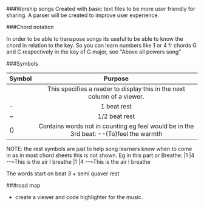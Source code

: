 ###Worship songs
Created with basic text files to be more user friendly for sharing.
A parser will be created to improve user experience.

###Chord notation

In order to be able to transpose songs its useful to be able to know the chord in relation to the key.
So you can learn numbers like 1 or 4  fr chords G and C respectively in the key of G major, see "Above all powers song"

###Symbols

| Symbol       |                                 Purpose                                 |
|--------------|:-----------------------------------------------------------------------:|
| <page break> | This specifies a reader to display this in the next column of a viewer. |
| -            |                               1 beat rest                               |
| ~            |                              1/2 beat rest                              |
|()            |                              Contains words not in counting eg  feel would be in the 3rd beat: --(To)feel the warmth      |
NOTE: the rest symbols are just to help song learners know when to come in as in most chord sheets 
this is not shown. Eg in this part or Breathe:
|1             |4
 --~This is the air I breathe
|1             |4
 --~This is the air I breathe
 
 The words start on beat 3 + semi quaver rest
 

###road map

* create a viewer and code highlighter for the music.
